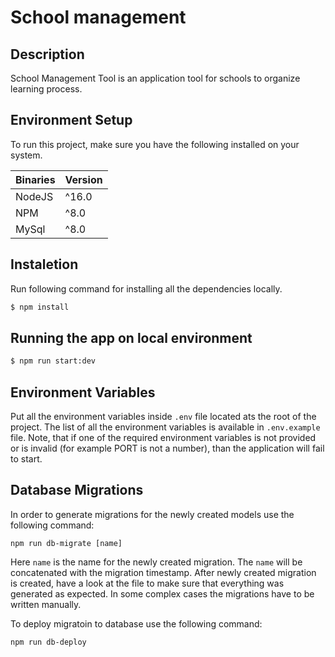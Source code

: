 # School management

## Description

School Management Tool is an application tool for schools to organize learning process.

## Environment Setup

To run this project, make sure you have the following installed on your system.

| Binaries | Version |
| -------- | ------- |
| NodeJS   | ^16.0   |
| NPM      | ^8.0    |
| MySql    | ^8.0    |

## Instaletion

Run following command for installing all the dependencies locally.

```bash
$ npm install
```

## Running the app on local environment

```bash
$ npm run start:dev
```

## Environment Variables

Put all the environment variables inside `.env` file located ats the root of the project. The list of all the environment variables is available in `.env.example` file. Note, that if one of the required environment variables is not provided or is invalid (for example PORT is not a number), than the application will fail to start.

## Database Migrations

In order to generate migrations for the newly created models use the following command:

```
npm run db-migrate [name]
```

Here `name` is the name for the newly created migration. The `name` will be concatenated with the migration timestamp. After newly created migration is created, have a look at the file to make sure that everything was generated as expected. In some complex cases the migrations have to be written manually.

To deploy migratoin to database use the following command:

```
npm run db-deploy
```
